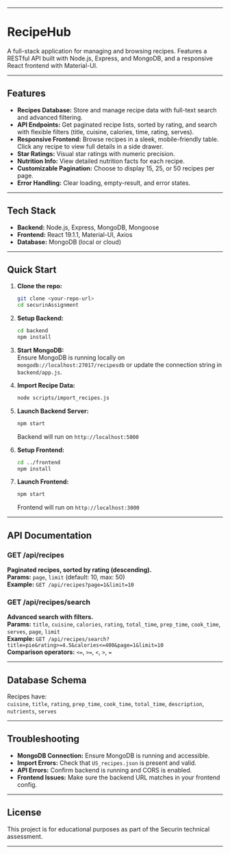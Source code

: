 ***

# RecipeHub

A full-stack application for managing and browsing recipes. Features a RESTful API built with Node.js, Express, and MongoDB, and a responsive React frontend with Material-UI.

***

## Features

- **Recipes Database:** Store and manage recipe data with full-text search and advanced filtering.
- **API Endpoints:** Get paginated recipe lists, sorted by rating, and search with flexible filters (title, cuisine, calories, time, rating, serves).
- **Responsive Frontend:** Browse recipes in a sleek, mobile-friendly table. Click any recipe to view full details in a side drawer.
- **Star Ratings:** Visual star ratings with numeric precision.
- **Nutrition Info:** View detailed nutrition facts for each recipe.
- **Customizable Pagination:** Choose to display 15, 25, or 50 recipes per page.
- **Error Handling:** Clear loading, empty-result, and error states.

***

## Tech Stack

- **Backend:** Node.js, Express, MongoDB, Mongoose
- **Frontend:** React 19.1.1, Material-UI, Axios
- **Database:** MongoDB (local or cloud)

***

## Quick Start

1. **Clone the repo:**
   ```bash
   git clone <your-repo-url>
   cd securinAssignment
   ```

2. **Setup Backend:**
   ```bash
   cd backend
   npm install
   ```

3. **Start MongoDB:**  
   Ensure MongoDB is running locally on `mongodb://localhost:27017/recipesdb` or update the connection string in `backend/app.js`.

4. **Import Recipe Data:**
   ```bash
   node scripts/import_recipes.js
   ```

5. **Launch Backend Server:**
   ```bash
   npm start
   ```
   Backend will run on `http://localhost:5000`

6. **Setup Frontend:**
   ```bash
   cd ../frontend
   npm install
   ```

7. **Launch Frontend:**
   ```bash
   npm start
   ```
   Frontend will run on `http://localhost:3000`

***

## API Documentation

### GET /api/recipes
**Paginated recipes, sorted by rating (descending).**  
**Params:** `page`, `limit` (default: 10, max: 50)  
**Example:** `GET /api/recipes?page=1&limit=10`

### GET /api/recipes/search
**Advanced search with filters.**  
**Params:** `title`, `cuisine`, `calories`, `rating`, `total_time`, `prep_time`, `cook_time`, `serves`, `page`, `limit`  
**Example:** `GET /api/recipes/search?title=pie&rating>=4.5&calories<=400&page=1&limit=10`  
**Comparison operators:** `<=`, `>=`, `<`, `>`, `=`

***

## Database Schema

Recipes have:  
`cuisine`, `title`, `rating`, `prep_time`, `cook_time`, `total_time`, `description`, `nutrients`, `serves`

***

## Troubleshooting

- **MongoDB Connection:** Ensure MongoDB is running and accessible.
- **Import Errors:** Check that `US_recipes.json` is present and valid.
- **API Errors:** Confirm backend is running and CORS is enabled.
- **Frontend Issues:** Make sure the backend URL matches in your frontend config.

***

## License

This project is for educational purposes as part of the Securin technical assessment.

---